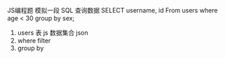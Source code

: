 JS编程题
模拟一段 SQL 查询数据
SELECT username, id  From users where age < 30 group by sex;

1. users 表
  js 数据集合
  json
2. where 
  filter
3. group by 